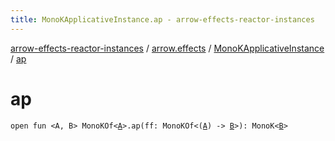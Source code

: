 ```yaml
---
title: MonoKApplicativeInstance.ap - arrow-effects-reactor-instances
---
```


[arrow-effects-reactor-instances](../../index.html) / [arrow.effects](../index.html) / [MonoKApplicativeInstance](index.html) / [ap](./ap.html)

# ap

`open fun <A, B> MonoKOf<`[`A`](ap.html#A)`>.ap(ff: MonoKOf<(`[`A`](ap.html#A)`) -> `[`B`](ap.html#B)`>): MonoK<`[`B`](ap.html#B)`>`